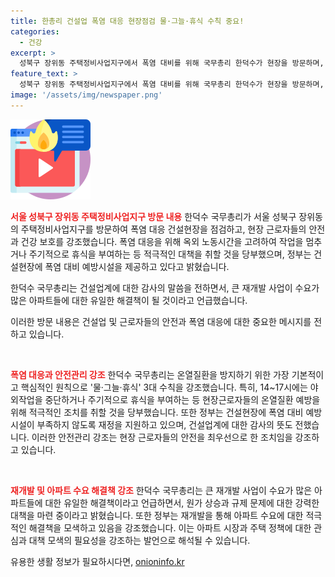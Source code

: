 ```yaml
---
title: 한총리 건설업 폭염 대응 현장점검 물·그늘·휴식 수칙 중요!
categories:
  - 건강
excerpt: >
  성북구 장위동 주택정비사업지구에서 폭염 대비를 위해 국무총리 한덕수가 현장을 방문하며, 건설근로자들의 안전과 건강 보호를 강조했다. 폭염 대응을 위해 온열질환 예방을 위한 물, 그늘, 휴식 3대 수칙을 준수하고, 14~17시에는 작업을 중단하거나 주기적으로 휴식을 부여할 것을 당부했다. 또한 정부는 폭염 대비 예방시설을 지원하고, 재개발이 아파트 수요의 유일한 해결책이라고 언급했다. 이에 대해 감사의 말을 전하며, 건설업계에 대한 폭염 대응 노력을 격려하고 있다.
feature_text: >
  성북구 장위동 주택정비사업지구에서 폭염 대비를 위해 국무총리 한덕수가 현장을 방문하며, 건설근로자들의 안전과 건강 보호를 강조했다. 폭염 대응을 위해 온열질환 예방을 위한 물, 그늘, 휴식 3대 수칙을 준수하고, 14~17시에는 작업을 중단하거나 주기적으로 휴식을 부여할 것을 당부했다. 또한 정부는 폭염 대비 예방시설을 지원하고, 재개발이 아파트 수요의 유일한 해결책이라고 언급했다. 이에 대해 감사의 말을 전하며, 건설업계에 대한 폭염 대응 노력을 격려하고 있다.
image: '/assets/img/newspaper.png'
---
```


<p><img src="/assets/img/news.png" alt="rentncar 속보" /></p>

<p><b><span style="color: #ee2323;">서울 성북구 장위동 주택정비사업지구 방문 내용</span></b>
한덕수 국무총리가 서울 성북구 장위동의 주택정비사업지구를 방문하여 폭염 대응 건설현장을 점검하고, 현장 근로자들의 안전과 건강 보호를 강조했습니다. 폭염 대응을 위해 옥외 노동시간을 고려하여 작업을 멈추거나 주기적으로 휴식을 부여하는 등 적극적인 대책을 취할 것을 당부했으며, 정부는 건설현장에 폭염 대비 예방시설을 제공하고 있다고 밝혔습니다.</p>

<p>한덕수 국무총리는 건설업계에 대한 감사의 말씀을 전하면서, 큰 재개발 사업이 수요가 많은 아파트들에 대한 유일한 해결책이 될 것이라고 언급했습니다.</p>

<p>이러한 방문 내용은 건설업 및 근로자들의 안전과 폭염 대응에 대한 중요한 메시지를 전하고 있습니다.</p>

<p data-ke-size="size16">&nbsp;</p>

<p><b><span style="color: #ee2323;">폭염 대응과 안전관리 강조</span></b>
한덕수 국무총리는 온열질환을 방지하기 위한 가장 기본적이고 핵심적인 원칙으로 '물·그늘·휴식' 3대 수칙을 강조했습니다. 특히, 14~17시에는 야외작업을 중단하거나 주기적으로 휴식을 부여하는 등 현장근로자들의 온열질환 예방을 위해 적극적인 조치를 취할 것을 당부했습니다. 또한 정부는 건설현장에 폭염 대비 예방시설이 부족하지 않도록 재정을 지원하고 있으며, 건설업계에 대한 감사의 뜻도 전했습니다. 이러한 안전관리 강조는 현장 근로자들의 안전을 최우선으로 한 조치임을 강조하고 있습니다.</p>

<p data-ke-size="size16">&nbsp;</p>

<p><b><span style="color: #ee2323;">재개발 및 아파트 수요 해결책 강조</span></b>
한덕수 국무총리는 큰 재개발 사업이 수요가 많은 아파트들에 대한 유일한 해결책이라고 언급하면서, 원가 상승과 규제 문제에 대한 강력한 대책을 마련 중이라고 밝혔습니다. 또한 정부는 재개발을 통해 아파트 수요에 대한 적극적인 해결책을 모색하고 있음을 강조했습니다. 이는 아파트 시장과 주택 정책에 대한 관심과 대책 모색의 필요성을 강조하는 발언으로 해석될 수 있습니다.</p>
유용한 생활 정보가 필요하시다면, <a href="https://onioninfo.kr" rel="dofollow">onioninfo.kr</a>


